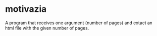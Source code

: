 # motivazia
A program that receives one argument (number of pages) and extact an html file with the given number of pages.
